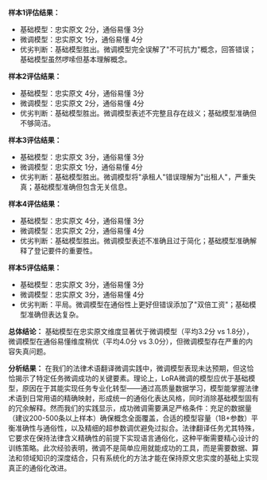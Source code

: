 **样本1评估结果：**
- 基础模型：忠实原文 2分，通俗易懂 3分
- 微调模型：忠实原文 1分，通俗易懂 4分
- 优劣判断：基础模型胜出。微调模型完全误解了"不可抗力"概念，回答错误；基础模型虽然啰嗦但基本理解概念。

**样本2评估结果：**
- 基础模型：忠实原文 4分，通俗易懂 3分
- 微调模型：忠实原文 2分，通俗易懂 4分
- 优劣判断：基础模型胜出。微调模型表述不完整且存在歧义；基础模型准确但不够简洁。

**样本3评估结果：**
- 基础模型：忠实原文 3分，通俗易懂 3分
- 微调模型：忠实原文 1分，通俗易懂 4分
- 优劣判断：基础模型胜出。微调模型将"承租人"错误理解为"出租人"，严重失真；基础模型准确但包含无关信息。

**样本4评估结果：**
- 基础模型：忠实原文 4分，通俗易懂 3分
- 微调模型：忠实原文 2分，通俗易懂 4分
- 优劣判断：基础模型胜出。微调模型表述不准确且过于简化；基础模型准确解释了登记要件的重要性。

**样本5评估结果：**
- 基础模型：忠实原文 3分，通俗易懂 3分
- 微调模型：忠实原文 3分，通俗易懂 4分
- 优劣判断：平局。微调模型在通俗性上更好但错误添加了"双倍工资"；基础模型准确但表达复杂。

**总体结论：** 基础模型在忠实原文维度显著优于微调模型（平均3.2分 vs 1.8分），微调模型在通俗易懂维度稍优（平均4.0分 vs 3.0分），但微调模型存在严重的内容失真问题。

**分析结果：**
在我们的法律术语翻译微调实践中，微调模型表现未达预期，但这恰恰揭示了特定任务微调成功的关键要素。理论上，LoRA微调的模型应优于基础模型，原因在于其能实现任务专业化转型——通过高质量数据学习，模型能掌握法律术语到日常用语的精确映射，形成统一的通俗化表达风格，同时消除基础模型固有的冗余解释。然而我们的实践显示，成功微调需要满足严格条件：充足的数据量（建议200-500条以上样本）确保概念全面覆盖，合适的模型容量（1B+参数）平衡准确性与通俗性，以及精细的超参数调优避免过拟合。法律翻译任务尤其特殊，它要求在保持法律含义精确性的前提下实现语言通俗化，这种平衡需要精心设计的训练策略。此次经验表明，微调不是简单应用就能成功的工具，而是需要数据、算法和领域知识的深度结合，只有系统化的方法才能在保持原文忠实度的基础上实现真正的通俗化改进。
